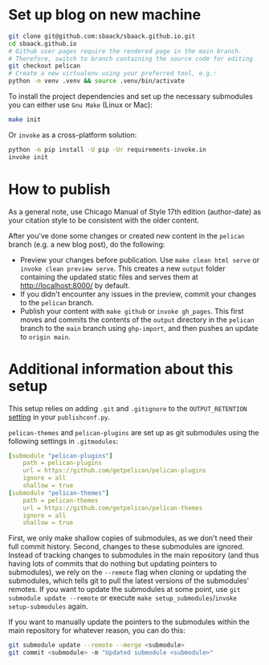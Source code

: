 # Set up blog on new machine

```bash
git clone git@github.com:sbaack/sbaack.github.io.git
cd sbaack.github.io
# Github user pages require the rendered page in the main branch.
# Therefore, switch to branch containing the source code for editing
git checkout pelican
# Create a new virtualenv using your preferred tool, e.g.:
python -m venv .venv && source .venv/bin/activate
```

To install the project dependencies and set up the necessary submodules you can either use `Gnu Make` (Linux or Mac):

```bash
make init
```

Or `invoke` as a cross-platform solution:

```bash
python -m pip install -U pip -Ur requirements-invoke.in
invoke init
```

# How to publish

As a general note, use Chicago Manual of Style 17th edition (author-date) as your citation style to be consistent with the older content.

After you've done some changes or created new content in the `pelican` branch (e.g. a new blog post), do the following:

- Preview your changes before publication. Use `make clean html serve` or `invoke clean preview serve`. This creates a new `output` folder containing the updated static files and serves them at <http://localhost:8000/> by default.
- If you didn't encounter any issues in the preview, commit your changes to the `pelican` branch.
- Publish your content with `make github` or `invoke gh_pages`. This first moves and commits the contents of the `output` directory in the `pelican` branch to the `main` branch using `ghp-import`, and then pushes an update to `origin main`.

# Additional information about this setup

This setup relies on adding `.git` and `.gitignore` to the `OUTPUT_RETENTION` [setting](https://docs.getpelican.com/en/stable/settings.html#basic-settings) in your `publishconf.py`.

`pelican-themes` and `pelican-plugins` are set up as git submodules using the following settings in `.gitmodules`:

```yaml
[submodule "pelican-plugins"]
    path = pelican-plugins
    url = https://github.com/getpelican/pelican-plugins
    ignore = all
    shallow = true
[submodule "pelican-themes"]
    path = pelican-themes
    url = https://github.com/getpelican/pelican-themes
    ignore = all
    shallow = true
```

First, we only make shallow copies of submodules, as we don't need their full commit history. Second, changes to these submodules are ignored. Instead of tracking changes to submodules in the main repository (and thus having lots of commits that do nothing but updating pointers to submodules), we rely on the  `--remote` flag when cloning or updating the submodules, which tells git to pull the latest versions of the submodules' remotes. If you want to update the submodules at some point, use `git submodule update --remote` or execute `make setup_submodules`/`invoke setup-submodules` again.

If you want to manually update the pointers to the submodules within the main repository for whatever reason, you can do this:

```bash
git submodule update --remote --merge <submodule>
git commit <submodule> -m "Updated submodule <submodule>"
```